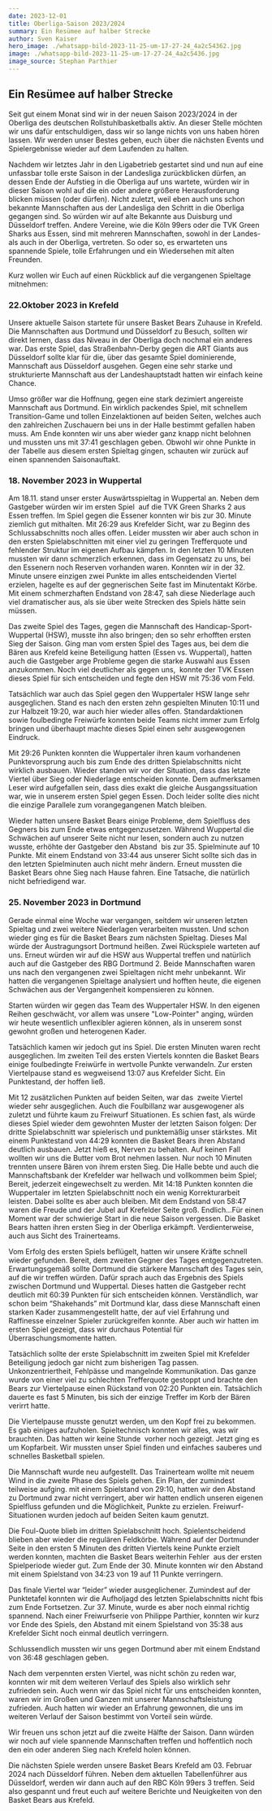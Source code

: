 ```yaml
---
date: 2023-12-01
title: Oberliga-Saison 2023/2024
summary: Ein Resümee auf halber Strecke
author: Sven Kaiser
hero_image: ./whatsapp-bild-2023-11-25-um-17-27-24_4a2c54362.jpg
image: ./whatsapp-bild-2023-11-25-um-17-27-24_4a2c5436.jpg
image_source: Stephan Parthier
---
```


## Ein Resümee auf halber Strecke

Seit gut einem Monat sind wir in der neuen Saison 2023/2024 in der Oberliga des deutschen Rollstuhlbasketballs aktiv. An dieser Stelle möchten wir uns dafür entschuldigen, dass wir so lange nichts von uns haben hören lassen. Wir werden unser Bestes geben, euch über die nächsten Events und Spielergebnisse wieder auf dem Laufenden zu halten.

Nachdem wir letztes Jahr in den Ligabetrieb gestartet sind und nun auf eine unfassbar tolle erste Saison in der Landesliga zurückblicken dürfen, an dessen Ende der Aufstieg in die Oberliga auf uns wartete, würden wir in dieser Saison wohl auf die ein oder andere größere Herausforderung blicken müssen (oder dürfen). Nicht zuletzt, weil eben auch uns schon bekannte Mannschaften aus der Landesliga den Schritt in die Oberliga gegangen sind. So würden wir auf alte Bekannte aus Duisburg und Düsseldorf treffen. Andere Vereine, wie die Köln 99ers oder die TVK Green Sharks aus Essen, sind mit mehreren Mannschaften, sowohl in der Landes- als auch in der Oberliga, vertreten. So oder so, es erwarteten uns spannende Spiele, tolle Erfahrungen und ein Wiedersehen mit alten Freunden.

Kurz wollen wir Euch auf einen Rückblick auf die vergangenen Spieltage mitnehmen:

### **22.Oktober 2023 in Krefeld**

Unsere aktuelle Saison startete für unsere Basket Bears Zuhause in Krefeld. Die Mannschaften aus Dortmund und Düsseldorf zu Besuch, sollten wir direkt lernen, dass das Niveau in der Oberliga doch nochmal ein anderes war. Das erste Spiel, das Straßenbahn-Derby gegen die ART Giants aus Düsseldorf sollte klar für die, über das gesamte Spiel dominierende, Mannschaft aus Düsseldorf ausgehen. Gegen eine sehr starke und strukturierte Mannschaft aus der Landeshauptstadt hatten wir einfach keine Chance. 

Umso größer war die Hoffnung, gegen eine stark dezimiert angereiste Mannschaft aus Dortmund. Ein wirklich packendes Spiel, mit schnellem Transition-Game und tollen Einzelaktionen auf beiden Seiten, welches auch den zahlreichen Zuschauern bei uns in der Halle bestimmt gefallen haben muss. Am Ende konnten wir uns aber wieder ganz knapp nicht belohnen und mussten uns mit 37:41 geschlagen geben. Obwohl wir ohne Punkte in der Tabelle aus diesem ersten Spieltag gingen, schauten wir zurück auf einen spannenden Saisonauftakt.

### **18. November 2023 in Wuppertal**

Am 18.11. stand unser erster Auswärtsspieltag in Wuppertal an. Neben dem Gastgeber würden wir im ersten Spiel  auf die TVK Green Sharks 2 aus Essen treffen. Im Spiel gegen die Essener konnten wir bis zur 30. Minute ziemlich gut mithalten. Mit 26:29 aus Krefelder Sicht, war zu Beginn des Schlussabschnitts noch alles offen. Leider mussten wir aber auch schon in den ersten Spielabschnitten mit einer viel zu geringen Trefferquote und fehlender Struktur im eigenen Aufbau kämpfen. In den letzten 10 Minuten mussten wir dann schmerzlich erkennen, dass im Gegensatz zu uns, bei den Essenern noch Reserven vorhanden waren. Konnten wir in der 32. Minute unsere einzigen zwei Punkte im alles entscheidenden Viertel erzielen, hagelte es auf der gegnerischen Seite fast im Minutentakt Körbe. Mit einem schmerzhaften Endstand von 28:47, sah diese Niederlage auch viel dramatischer aus, als sie über weite Strecken des Spiels hätte sein müssen.

Das zweite Spiel des Tages, gegen die Mannschaft des Handicap-Sport-Wuppertal (HSW), musste ihn also bringen; den so sehr erhofften ersten Sieg der Saison. Ging man vom ersten Spiel des Tages aus, bei dem die Bären aus Krefeld keine Beteiligung hatten (Essen vs. Wuppertal), hatten auch die Gastgeber arge Probleme gegen die starke Auswahl aus Essen anzukommen. Noch viel deutlicher als gegen uns,  konnte der TVK Essen dieses Spiel für sich entscheiden und fegte den HSW mit 75:36 vom Feld. 

Tatsächlich war auch das Spiel gegen den Wuppertaler HSW lange sehr ausgeglichen. Stand es nach den ersten zehn gespielten Minuten 10:11 und zur Halbzeit 19:20, war auch hier wieder alles offen. Standardaktionen sowie foulbedingte Freiwürfe konnten beide Teams nicht immer zum Erfolg bringen und überhaupt machte dieses Spiel einen sehr ausgewogenen Eindruck. 

Mit 29:26 Punkten konnten die Wuppertaler ihren kaum vorhandenen Punktevorsprung auch bis zum Ende des dritten Spielabschnitts nicht wirklich ausbauen. Wieder standen wir vor der Situation, dass das letzte Viertel über Sieg oder Niederlage entscheiden konnte. Dem aufmerksamen Leser wird aufgefallen sein, dass dies exakt die gleiche Ausgangssituation war, wie in unserem ersten Spiel gegen Essen. Doch leider sollte dies nicht die einzige Parallele zum vorangegangenen Match bleiben. 

Wieder hatten unsere Basket Bears einige Probleme, dem Spielfluss des Gegners bis zum Ende etwas entgegenzusetzen. Während Wuppertal die Schwächen auf unserer Seite nicht nur lesen, sondern auch zu nutzen wusste, erhöhte der Gastgeber den Abstand  bis zur 35. Spielminute auf 10 Punkte. Mit einem Endstand von 33:44 aus unserer Sicht sollte sich das in den letzten Spielminuten auch nicht mehr ändern. Erneut mussten die Basket Bears ohne Sieg nach Hause fahren. Eine Tatsache, die natürlich nicht befriedigend war.

### **25. November 2023 in Dortmund**

Gerade einmal eine Woche war vergangen, seitdem wir unseren letzten Spieltag und zwei weitere Niederlagen verarbeiten mussten. Und schon wieder ging es für die Basket Bears zum nächsten Spieltag. Dieses Mal würde der Austragungsort Dortmund heißen. Zwei Rückspiele warteten auf uns. Erneut würden wir auf die HSW aus Wuppertal treffen und natürlich auch auf die Gastgeber des RBG Dortmund 2. Beide Mannschaften waren uns nach den vergangenen zwei Spieltagen nicht mehr unbekannt. Wir hatten die vergangenen Spieltage analysiert und hofften heute, die eigenen Schwächen aus der Vergangenheit kompensieren zu können.

Starten würden wir gegen das Team des Wuppertaler HSW. In den eigenen Reihen geschwächt, vor allem was unsere "Low-Pointer" anging, würden wir heute wesentlich unflexibler agieren können, als in unserem sonst gewohnt großen und heterogenen Kader.

Tatsächlich kamen wir jedoch gut ins Spiel. Die ersten Minuten waren recht ausgeglichen. Im zweiten Teil des ersten Viertels konnten die Basket Bears einige foulbedingte Freiwürfe in wertvolle Punkte verwandeln. Zur ersten Viertelpause stand es wegweisend 13:07 aus Krefelder Sicht. Ein Punktestand, der hoffen ließ.

Mit 12 zusätzlichen Punkten auf beiden Seiten, war das  zweite Viertel wieder sehr ausgeglichen. Auch die Foulbillanz war ausgewogener als zuletzt und führte kaum zu Freiwurf Situationen. Es schien fast, als würde dieses Spiel wieder dem gewohnten Muster der letzten Saison folgen: Der dritte Spielabschnitt war spielerisch und punktemäßig unser stärkstes. Mit einem Punktestand von 44:29 konnten die Basket Bears ihren Abstand deutlich ausbauen. Jetzt hieß es, Nerven zu behalten. Auf keinen Fall wollten wir uns die Butter vom Brot nehmen lassen. Nur noch 10 Minuten trennten unsere Bären von ihrem ersten Sieg. Die Halle bebte und auch die Mannschaftsbank der Krefelder war hellwach und vollkommen beim Spiel; Bereit, jederzeit eingewechselt zu werden. Mit 14:18 Punkten konnten die Wuppertaler im letzten Spielabschnitt noch ein wenig Korrekturarbeit leisten. Dabei sollte es aber auch bleiben. Mit dem Endstand von 58:47 waren die Freude und der Jubel auf Krefelder Seite groß. Endlich…Für einen Moment war der schwierige Start in die neue Saison vergessen. Die Basket Bears hatten ihren ersten Sieg in der Oberliga erkämpft. Verdienterweise, auch aus Sicht des Trainerteams.

Vom Erfolg des ersten Spiels beflügelt, hatten wir unsere Kräfte schnell wieder gefunden. Bereit, dem zweiten Gegner des Tages entgegenzutreten. Erwartungsgemäß sollte Dortmund die stärkere Mannschaft des Tages sein, auf die wir treffen würden. Dafür sprach auch das Ergebnis des Spiels zwischen Dortmund und Wuppertal. Dieses hatten die Gastgeber recht deutlich mit 60:39 Punkten für sich entscheiden können. Verständlich, war schon beim “Shakehands” mit Dortmund klar, dass diese Mannschaft einen starken Kader zusammengestellt hatte, der auf viel Erfahrung und Raffinesse einzelner Spieler zurückgreifen konnte. Aber auch wir hatten im ersten Spiel gezeigt, dass wir durchaus Potential für Überraschungsmomente hatten. 

Tatsächlich sollte der erste Spielabschnitt im zweiten Spiel mit Krefelder Beteiligung jedoch gar nicht zum bisherigen Tag passen.  Unkonzentriertheit, Fehlpässe und mangelnde Kommunikation. Das ganze wurde von einer viel zu schlechten Trefferquote gestoppt und brachte den Bears zur Viertelpause einen Rückstand von 02:20 Punkten ein. Tatsächlich dauerte es fast 5 Minuten, bis sich der einzige Treffer im Korb der Bären verirrt hatte.

Die Viertelpause musste genutzt werden, um den Kopf frei zu bekommen. Es gab einiges aufzuholen. Spieltechnisch konnten wir alles, was wir brauchten. Das hatten wir keine Stunde  vorher noch gezeigt. Jetzt ging es um Kopfarbeit. Wir mussten unser Spiel finden und einfaches sauberes und schnelles Basketball spielen.

Die Mannschaft wurde neu aufgestellt. Das Trainerteam wollte mit neuem Wind in die zweite Phase des Spiels gehen. Ein Plan, der zumindest teilweise aufging. mit einem Spielstand von 29:10, hatten wir den Abstand zu Dortmund zwar nicht verringert, aber wir hatten endlich unseren eigenen Spielfluss gefunden und die Möglichkeit, Punkte zu erzielen. Freiwurf-Situationen wurden jedoch auf beiden Seiten kaum genutzt. 

Die Foul-Quote blieb im dritten Spielabschnitt hoch. Spielentscheidend blieben aber wieder die regulären Feldkörbe. Während auf der Dortmunder Seite in den ersten 5 Minuten des dritten Viertels keine Punkte erzielt werden konnten, machten die Basket Bears weiterhin Fehler  aus der ersten Spielperiode wieder gut. Zum Ende der 30. Minute konnten wir den Abstand mit einem Spielstand von 34:23 von 19 auf 11 Punkte verringern.

Das finale Viertel war “leider” wieder ausgeglichener. Zumindest auf der Punktetafel konnten wir die Aufholjagd des letzten Spielabschnitts nicht fbis zum Ende Fortsetzen. Zur 37. Minute, wurde es aber noch einmal richtig spannend. Nach einer Freiwurfserie von Philippe Parthier, konnten wir kurz vor Ende des Spiels, den Abstand mit einem Spielstand von 35:38 aus Krefelder Sicht noch einmal deutlich verringern.

Schlussendlich mussten wir uns gegen Dortmund aber mit einem Endstand von 36:48 geschlagen geben.

Nach dem verpennten ersten Viertel, was nicht schön zu reden war, konnten wir mit dem weiteren Verlauf des Spiels also wirklich sehr zufrieden sein. Auch wenn wir das Spiel nicht für uns entscheiden konnten, waren wir im Großen und Ganzen mit unserer Mannschaftsleistung zufrieden. Auch hatten wir wieder an Erfahrung gewonnen, die uns im weiteren Verlauf der Saison bestimmt von Vorteil sein würde.

Wir freuen uns schon jetzt auf die zweite Hälfte der Saison. Dann würden wir noch auf viele spannende Mannschaften treffen und hoffentlich noch den ein oder anderen Sieg nach Krefeld holen können. 

Die nächsten Spiele werden unsere Basket Bears Krefeld am 03. Februar 2024 nach Düsseldorf führen. Neben dem aktuellen Tabellenführer aus Düsseldorf, werden wir dann auch auf den RBC Köln 99ers 3 treffen. Seid also gespannt und freut euch auf weitere Berichte und Neuigkeiten von den Basket Bears aus Krefeld.
